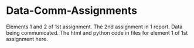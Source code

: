 # Data-Comm-Assignments
Elements 1 and 2 of 1st assignment. The 2nd assignment in 1 report. Data being communicated. The html and python code in files for element 1 of 1st assignment here.  
